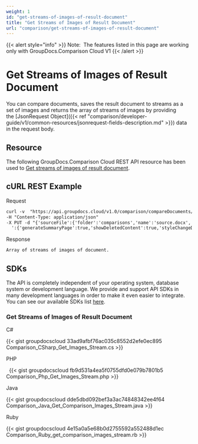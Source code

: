 ```yaml
---
weight: 1
id: "get-streams-of-images-of-result-document"
title: "Get Streams of Images of Result Document"
url: "comparison/get-streams-of-images-of-result-document"
---
```


{{< alert style="info" >}}
Note:  The features listed in this page are working only with GroupDocs.Comparison Cloud V1
{{< /alert >}}










# Get Streams of Images of Result Document #

You can compare documents, saves the result document to streams as a set of images and returns the array of streams of images by providing the [JsonRequest Object]({{< ref "comparison/developer-guide/v1/common-resources/jsonrequest-fields-description.md" >}}) data in the request body.

## Resource ##

The following GroupDocs.Comparison Cloud REST API resource has been used to [Get streams of images of result document](https://apireference.groupdocs.cloud/comparison/#!/Comparison/ComparisonImagesStream).

## cURL REST Example ##





 Request

```html 
curl -v  "https://api.groupdocs.cloud/v1.0/comparison/compareDocuments/stream/images?appsid#XXXX&#x26;signature#XXX-XX"  
-H "Content-Type: application/json" 
-X PUT -d "{'sourceFile':{'folder':'comparisons','name':'source.docx','password':''},'targetFiles':[{'folder':'comparisons','name':'target.docx','password':''}],'settings
  ':{'generateSummaryPage':true,'showDeletedContent':true,'styleChangeDetection':true,'insertedItemsStyle':{'color':'Blue','beginSeparatorString':'','endSeparatorString':'','bold':false,'italic':false,'strikeThrough':false},'deletedItemsStyle':{'color':'Red','beginSeparatorString':'','endSeparatorString':'','bold':false,'italic':false,'strikeThrough':false},'styleChangedItemsStyle':{'color':'Green','beginSeparatorString':'','endSeparatorString':'','bold':false,'italic':false,'strikeThrough':false},'wordsSeparatorChars':[],'detailLevel':'Low','useFramesForDelInsElements':false,'calculateComponentCoordinates':false,'markDeletedInsertedContentDeep':false},'changes':[{'id':0,'action':'Reject'},{'id':1,'action':'Reject'}]}"
 ```




 Response

```html 
Array of streams of images of document.
 ```






## SDKs ##

The API is completely independent of your operating system, database system or development language. We provide and support API SDKs in many development languages in order to make it even easier to integrate. You can see our available SDKs list [here](https://github.com/groupdocs-comparison-cloud).

### Get Streams of Images of Result Document ###





 C#




{{< gist groupdocscloud 33ad9afbf76ac035c8552d2efe0ec895 Comparison_CSharp_Get_Images_Stream.cs >}}







 PHP



  
{{< gist groupdocscloud fb9d531a4ea5f0755dfd0e079b7801b5 Comparison_Php_Get_Images_Stream.php >}}







 Java




{{< gist groupdocscloud dde5dbd092bef3a3ac74848342ee4f64 Comparison_Java_Get_Comparison_Images_Stream.java >}}







 Ruby




{{< gist groupdocscloud 4e15a0a5e68b0d2755592a552488d1ec Comparison_Ruby_get_comparison_images_stream.rb >}}






